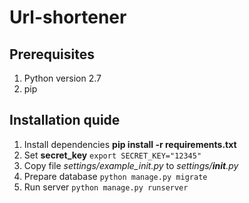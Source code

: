 # Url-shortener

## Prerequisites
1. Python version 2.7
2. pip

## Installation quide
1. Install dependencies **pip install -r requirements.txt**
2. Set **secret_key** `export SECRET_KEY="12345"`
3. Copy file _settings/example_init.py_ to _settings/__init__.py_
4. Prepare database `python manage.py migrate`
5. Run server `python manage.py runserver`

